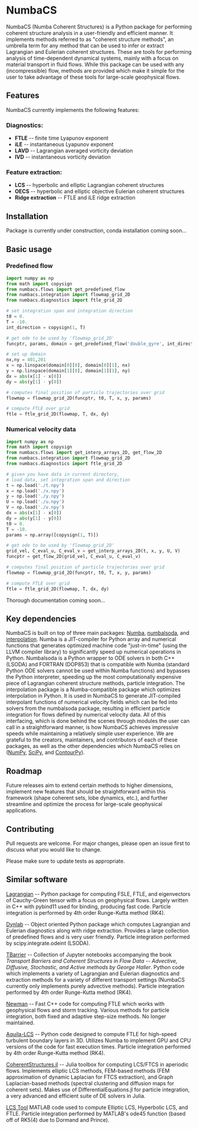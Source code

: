 # NumbaCS

NumbaCS (Numba Coherent Structures) is a Python package for performing coherent structure analysis in a user-friendly and efficient manner. It implements methods referred to as "coherent structure methods", an umbrella term for any method that can be used to infer or extract Lagrangian and Eulerian coherent structures. These are tools for performing analysis of time-dependent dynamical systems, mainly with a focus on material transport in fluid flows. While this package can be used with any (incompressible) flow, methods are provided which make it simple for the user to take advantage of these tools for large-scale geophysical flows.

## Features

NumbaCS currently implements the following features:

### Diagnostics:

* **FTLE** -- finite time Lyapunov exponent
* **iLE** -- instantaneous Lyapunov exponent
* **LAVD** -- Lagrangian averaged vorticity deviation
* **IVD** -- instantaneous vorticity deviation

### Feature extraction:

* **LCS** -- hyperbolic and elliptic Lagrangian coherent structures
* **OECS** -- hyperbolic and elliptic objective Eulerian coherent structures
* **Ridge extraction** -- FTLE and iLE ridge extraction

## Installation

Package is currently under construction, conda installation coming soon...

## Basic usage

### Predefined flow

```python
import numpy as np
from math import copysign
from numbacs.flows import get_predefined_flow
from numbacs.integration import flowmap_grid_2D
from numbacs.diagnostics import ftle_grid_2D

# set integration span and integration direction
t0 = 0.
T = -10.
int_direction = copysign(1, T)

# get ode to be used by 'flowmap_grid_2D'
funcptr, params, domain = get_predefined_flow('double_gyre', int_direction = int_direction)

# set up domain
nx,ny = 401,201
x = np.linspace(domain[0][0], domain[0][1], nx)
y = np.linspace(domain[1][0], domain[1][1], ny)
dx = abs(x[1] - x[0])
dy = abs(y[1] - y[0])

# computes final position of particle trajectories over grid
flowmap = flowmap_grid_2D(funcptr, t0, T, x, y, params)

# compute FTLE over grid
ftle = ftle_grid_2D(flowmap, T, dx, dy)
```

### Numerical velocity data

```python
import numpy as np
from math import copysign
from numbacs.flows import get_interp_arrays_2D, get_flow_2D
from numbacs.integration import flowmap_grid_2D
from numbacs.diagnostics import ftle_grid_2D

# given you have data in current directory,
# load data, set integration span and direction
t = np.load('./t.npy')
x = np.load('./x.npy')
y = np.load('./y.npy')
U = np.load('./u.npy')
V = np.load('./v.npy')
dx = abs(x[1] - x[0])
dy = abs(y[1] - y[0])
t0 = 0.
T = -10.
params = np.array([copysign(1, T)])

# get ode to be used by 'flowmap_grid_2D'
grid_vel, C_eval_u, C_eval_v = get_interp_arrays_2D(t, x, y, U, V)
funcptr = get_flow_2D(grid_vel, C_eval_u, C_eval_v)

# computes final position of particle trajectories over grid
flowmap = flowmap_grid_2D(funcptr, t0, T, x, y, params)

# compute FTLE over grid
ftle = ftle_grid_2D(flowmap, T, dx, dy)
```
Thorough documentation coming soon...

## Key dependencies

NumbaCS is built on top of three main packages: [Numba](https://numba.pydata.org), [numbalsoda](https://github.com/Nicholaswogan/numbalsoda), and [interpolation](https://www.econforge.org/interpolation.py/). Numba is a JIT-compiler for Python array and numerical functions that generates optimized machine code "just-in-time" (using the LLVM compiler library) to significantly speed up numerical operations in Python. Numbalsoda is a Python wrapper to ODE solvers in both C++ (LSODA) and FORTRAN (DOP853) that is compatible with Numba (standard Python ODE solvers cannot be used within Numba functions) and bypasses the Python interpreter, speeding up the most computationally expensive piece of Lagrangian coherent structure methods, particle integration. The interpolation package is a Numba-compatible package which optimizes interpolation in Python. It is used in NumbaCS to generate JIT-compiled interpolant functions of numerical velocity fields which can be fed into solvers from the numbalsoda package, resulting in efficient particle integration for flows defined by numerical velocity data. All of this interfacing, which is done behind the scenes through modules the user can call in a straightforward manner, is how NumbaCS achieves impressive speeds while maintaining a relatively simple user experience. We are grateful to the creators, maintainers, and contributors of each of these packages, as well as the other dependencies which NumbaCS relies on ([NumPy](https://numpy.org/), [SciPy](https://scipy.org/), and [ContourPy](https://contourpy.readthedocs.io/en/v1.3.0/)).

## Roadmap

Future releases aim to extend certain methods to higher dimensions, implement new features that should be straightforward within this framework (shape coherent sets, lobe dynamics, etc.), and further streamline and optimize the process for large-scale geophysical applications. 

## Contributing

Pull requests are welcome. For major changes, please open an issue first
to discuss what you would like to change.

Please make sure to update tests as appropriate.

## Similar software

[Lagrangian](https://lagrangian.readthedocs.io/en/latest/index.html) -- Python
package for computing FSLE, FTLE, and eigenvectors of Cauchy-Green tensor with a
focus on geophysical flows. Largely written in C++ with pybind11 used for
binding, producing fast code. Particle integration is performed by
4th order Runge-Kutta method (RK4).

[Dynlab](https://github.com/hokiepete/dynlab) --  Object oriented Python package
which computes Lagrangian and Eulerian diagnostics along with ridge extraction.
Provides a large collection of predefined flows and is very user friendly.
Particle integration performed by scipy.integrate.odeint (LSODA).

[TBarrier](https://github.com/haller-group/TBarrier) -- Collection of Jupyter
notebooks accompanying the book *Transport Barriers and Coherent Structures
in Flow Data -- Advective, Diffusive, Stochastic, and Active methods by George
Haller*. Python code which implements a variety of Lagrangian and Eulerian
diagnostics and extraction methods for a variety of different transport settings
(NumbaCS currently only implements purely advective methods). Particle
integration performed by 4th order Runge-Kutta method (RK4).

[Newman](https://github.com/RossDynamics/Newmanv3.1) -- Fast C++ code for
computing FTLE which works with geophysical flows and storm tracking. Various
methods for particle integration, both fixed and adaptive step-size methods. No
longer maintained.

[Aquila-LCS](https://github.com/ChristianLagares/Aquila-LCS) -- Python code
designed to compute FTLE for high-speed turbulent boundary layers in 3D.
Utilizes Numba to implement GPU and CPU versions of the code for fast execution
times. Particle integration performed by 4th order Runge-Kutta
method (RK4).

[CoherentStructures.jl](https://coherentstructures.github.io/CoherentStructures.jl/stable/) 
-- Julia toolbox for computing LCS/FTCS in aperiodic flows. Implements elliptic
LCS methods, FEM-based methods (FEM approximation of dynamic Laplacian for FTCS
extraction), and Graph Laplacian-based methods (spectral clustering and
diffusion maps for coherent sets). Makes use of DifferentialEquations.jl for
particle integration, a very advanced and efficient suite of DE solvers in
Julia.

[LCS Tool](https://github.com/haller-group/LCStool) MATLAB code used to compute
Elliptic LCS, Hyperbolic LCS, and FTLE. Particle integration performed by
MATLAB's ode45 function (based off of RK5(4) due to Dormand and Prince).
